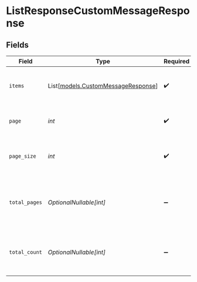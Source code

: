 # ListResponseCustomMessageResponse


## Fields

| Field                                                                    | Type                                                                     | Required                                                                 | Description                                                              | Example                                                                  |
| ------------------------------------------------------------------------ | ------------------------------------------------------------------------ | ------------------------------------------------------------------------ | ------------------------------------------------------------------------ | ------------------------------------------------------------------------ |
| `items`                                                                  | List[[models.CustomMessageResponse](../models/custommessageresponse.md)] | :heavy_check_mark:                                                       | List of items returned from the query                                    |                                                                          |
| `page`                                                                   | *int*                                                                    | :heavy_check_mark:                                                       | The page number of the results (0-based)                                 | 0                                                                        |
| `page_size`                                                              | *int*                                                                    | :heavy_check_mark:                                                       | The number of items returned per page                                    | 25                                                                       |
| `total_pages`                                                            | *OptionalNullable[int]*                                                  | :heavy_minus_sign:                                                       | The total number of pages of results given the indicated page size       | 4                                                                        |
| `total_count`                                                            | *OptionalNullable[int]*                                                  | :heavy_minus_sign:                                                       | The total number of items returned from the query                        | 100                                                                      |